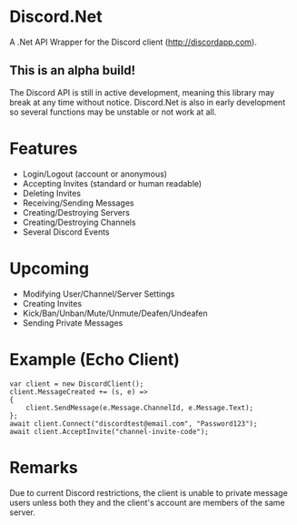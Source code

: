 # Discord.Net
A .Net API Wrapper for the Discord client (http://discordapp.com).

## This is an alpha build!
The Discord API is still in active development, meaning this library may break at any time without notice.
Discord.Net is also in early development so several functions may be unstable or not work at all.

# Features
- Login/Logout (account or anonymous)
- Accepting Invites (standard or human readable)
- Deleting Invites
- Receiving/Sending Messages
- Creating/Destroying Servers
- Creating/Destroying Channels
- Several Discord Events

# Upcoming
- Modifying User/Channel/Server Settings
- Creating Invites
- Kick/Ban/Unban/Mute/Unmute/Deafen/Undeafen
- Sending Private Messages

# Example (Echo Client)
```
var client = new DiscordClient();
client.MessageCreated += (s, e) =>
{
	client.SendMessage(e.Message.ChannelId, e.Message.Text);
};
await client.Connect("discordtest@email.com", "Password123");
await client.AcceptInvite("channel-invite-code");
```

# Remarks

Due to current Discord restrictions, the client is unable to private message users unless both they and the client's account are members of the same server.
